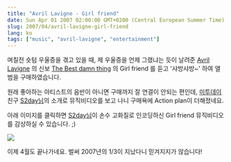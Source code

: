 ```yaml
---
title: "Avril Lavigne - Girl friend"
date: Sun Apr 01 2007 02:00:00 GMT+0200 (Central European Summer Time)
slug: 2007/04/avril-lavigne-girl-friend
lang: ko
tags: ["music", "avril-lavigne", "entertainment"]
---
```


며칠전 숏텀 우울증을 겪고 있을 때, 제 우울증을 언제 그랬냐는 듯이 날려준 
[Avril Lavigne](http://en.wikipedia.org/wiki/Avril_Lavigne) 의 신보 [The Best damn thing](http://www.amazon.com/Best-Damn-Thing-Avril-Lavigne/dp/B000NA1OXY) 의 Girl friend 를 듣고 '샤방샤방~' 하여 앨범을 구매하였습니다. 

원래 좋아하는 아티스트의 음반이 아니면 구매까지 잘 연결이 안되는 편인데, 
[미투데이](http://me2day.net/) 친구 [S2day님](http://s2day.com)의 소개로 뮤직비디오를 보고 나니 구매욕에 Action plan이 더해졌네요.

아래 이미지를 클릭하면 [S2day님](http://s2day.com)이 손수 고화질로 인코딩하신 Girl friend 뮤직비디오를 감상하실 수 있습니다. ;)

![](/img/avril_lavigne_girlfriend_s2day.jpg)

이제 4월도 끝나가네요. 벌써 2007년의 1/3이 지났다니 믿겨지지가 않습니다!
